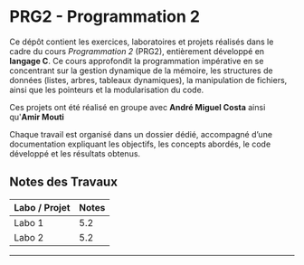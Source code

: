 # PRG2 - Programmation 2

Ce dépôt contient les exercices, laboratoires et projets réalisés dans le cadre du cours *Programmation 2* (PRG2), entièrement développé en **langage C**. Ce cours approfondit la programmation impérative en se concentrant sur la gestion dynamique de la mémoire, les structures de données (listes, arbres, tableaux dynamiques), la manipulation de fichiers, ainsi que les pointeurs et la modularisation du code.

Ces projets ont été réalisé en groupe avec **André Miguel Costa** ainsi qu'**Amir Mouti**

Chaque travail est organisé dans un dossier dédié, accompagné d’une documentation expliquant les objectifs, les concepts abordés, le code développé et les résultats obtenus.

## Notes des Travaux

| Labo / Projet   | Notes |
|-----------------|-------|
| Labo 1          |   5.2   |
| Labo 2          |   5.2   |


---
